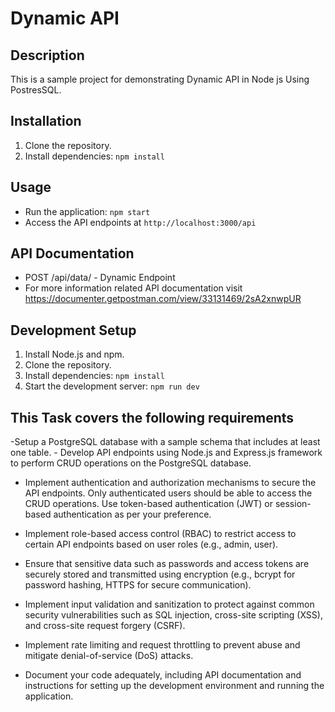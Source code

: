 # Dynamic API

## Description
This is a sample project for demonstrating Dynamic API in Node js Using PostresSQL.

## Installation
1. Clone the repository.
2. Install dependencies: `npm install`

## Usage
- Run the application: `npm start`
- Access the API endpoints at `http://localhost:3000/api`

## API Documentation
- POST /api/data/ - Dynamic Endpoint
- For more information related API documentation visit https://documenter.getpostman.com/view/33131469/2sA2xnwpUR
  

## Development Setup
1. Install Node.js and npm.
2. Clone the repository.
3. Install dependencies: `npm install`
4. Start the development server: `npm run dev`

## This Task covers the following requirements

-Setup a PostgreSQL database with a sample schema that includes at least one table. - Develop API endpoints using Node.js and Express.js framework to perform CRUD operations on the PostgreSQL database.


- Implement authentication and authorization mechanisms to secure the API endpoints. Only authenticated users should be able to access the CRUD operations. Use token-based authentication (JWT) or session-based authentication as per your preference.


- Implement role-based access control (RBAC) to restrict access to certain API endpoints based on user roles (e.g., admin, user).


- Ensure that sensitive data such as passwords and access tokens are securely stored and transmitted using encryption (e.g., bcrypt for password hashing, HTTPS for secure communication).


- Implement input validation and sanitization to protect against common security vulnerabilities such as SQL injection, cross-site scripting (XSS), and cross-site request forgery (CSRF).


- Implement rate limiting and request throttling to prevent abuse and mitigate denial-of-service (DoS) attacks.


- Document your code adequately, including API documentation and instructions for setting up the development environment and running the application.
